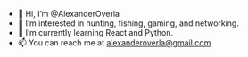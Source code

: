 - 👋 Hi, I’m @AlexanderOverla
- 👀 I’m interested in hunting, fishing, gaming, and networking. 
- 🌱 I’m currently learning React and Python. 
- 📫 You can reach me at alexanderoverla@gmail.com

<!---
AlexanderOverla/AlexanderOverla is a ✨ special ✨ repository because its `README.md` (this file) appears on your GitHub profile.
You can click the Preview link to take a look at your changes.
--->
